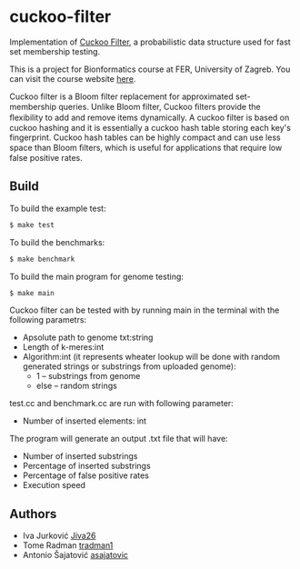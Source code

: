 # cuckoo-filter

Implementation of [Cuckoo Filter](https://www.cs.cmu.edu/~dga/papers/cuckoo-conext2014.pdf), a probabilistic data structure used for fast set membership testing.

This is a project for Bionformatics course at FER, University of Zagreb. You can visit the course website [here](https://www.fer.unizg.hr/predmet/bio).

Cuckoo filter is a Bloom filter replacement for approximated set-membership queries. Unlike Bloom filter, Cuckoo ﬁlters provide the ﬂexibility to add and remove items dynamically. A cuckoo filter is based on cuckoo hashing and it is essentially a cuckoo hash table storing each key's fingerprint. Cuckoo hash tables can be highly compact and can use less space than Bloom ﬁlters, which is useful for applications that require low false positive rates.

Build
-------

To build the example test:
```bash
$ make test
```

To build the benchmarks:
```bash
$ make benchmark
```

To build the main program for genome testing:
```bash
$ make main
```

Cuckoo filter can be tested with by running main in the terminal with the following parametrs:
*   Apsolute path to genome txt:string 
*   Length of k-meres:int
*   Algorithm:int (it represents wheater lookup will be done with random generated strings or substrings from uploaded genome):
    *   1 – substrings from genome 
    *   else – random strings
    
test.cc and benchmark.cc are run with following parameter:
*    Number of inserted elements: int

The program will generate an output .txt file that will have:
   *   Number of inserted substrings
   *   Percentage of inserted substrings
   *   Percentage of false positive rates
   *   Execution speed 

Authors
-------
- Iva Jurković [Jiva26](https://github.com/Jiva26)
- Tome Radman [tradman1](https://github.com/tradman1)
- Antonio Šajatović [asajatovic](https://github.com/asajatovic)
